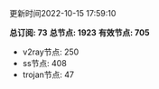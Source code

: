 更新时间2022-10-15 17:59:10

**总订阅: 73**
**总节点: 1923**
**有效节点: 705**
- v2ray节点: 250
- ss节点: 408
- trojan节点: 47
